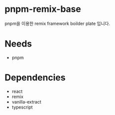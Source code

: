# pnpm-remix-base
pnpm을 이용한 remix framework boilder plate 입니다.

# Needs
- pnpm
# Dependencies
- react
- remix
- vanilla-extract
- typescript